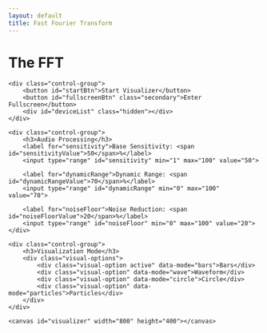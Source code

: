 ```yaml
---
layout: default
title: Fast Fourier Transform
---
```


<div class="audio-visualizer">
    <h1>The FFT</h1>
    
    <div class="control-group">
        <button id="startBtn">Start Visualizer</button>
        <button id="fullscreenBtn" class="secondary">Enter Fullscreen</button>
        <div id="deviceList" class="hidden"></div>
    </div>
    
    <div class="control-group">
        <h3>Audio Processing</h3>
        <label for="sensitivity">Base Sensitivity: <span id="sensitivityValue">50</span>%</label>
        <input type="range" id="sensitivity" min="1" max="100" value="50">
        
        <label for="dynamicRange">Dynamic Range: <span id="dynamicRangeValue">70</span>%</label>
        <input type="range" id="dynamicRange" min="0" max="100" value="70">
        
        <label for="noiseFloor">Noise Reduction: <span id="noiseFloorValue">20</span>%</label>
        <input type="range" id="noiseFloor" min="0" max="100" value="20">
    </div>
    
    <div class="control-group">
        <h3>Visualization Mode</h3>
        <div class="visual-options">
            <div class="visual-option active" data-mode="bars">Bars</div>
            <div class="visual-option" data-mode="wave">Waveform</div>
            <div class="visual-option" data-mode="circle">Circle</div>
            <div class="visual-option" data-mode="particles">Particles</div>
        </div>
    </div>
    
    <canvas id="visualizer" width="800" height="400"></canvas>
</div>

<link rel="stylesheet" href="/info/_css/fft.css">
<script type="module" src="/info/js/fft.js"></script>
